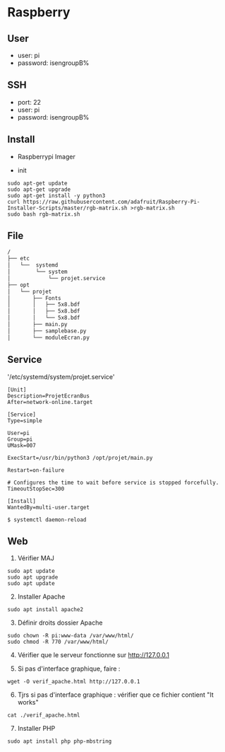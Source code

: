 # Raspberry
## User
 - user: pi
 - password: isengroupB%
## SSH
  - port: 22
  - user: pi
  - password: isengroupB%

## Install
 - Raspberrypi Imager

 - init
 ```
sudo apt-get update
sudo apt-get upgrade
sudo apt-get install -y python3
curl https://raw.githubusercontent.com/adafruit/Raspberry-Pi-Installer-Scripts/master/rgb-matrix.sh >rgb-matrix.sh
sudo bash rgb-matrix.sh
```
## File

```bash
/
├── etc
│   └──  systemd
│        └── system
│            └── projet.service
├── opt
│   └── projet
│       ├── Fonts
│       │   ├── 5x8.bdf
│       │   ├── 5x8.bdf
│       │   └── 5x8.bdf
│       ├── main.py
│       ├── samplebase.py
│       └── moduleEcran.py
```

## Service

'/etc/systemd/system/projet.service'
```
[Unit]
Description=ProjetEcranBus
After=network-online.target

[Service]
Type=simple

User=pi
Group=pi
UMask=007

ExecStart=/usr/bin/python3 /opt/projet/main.py

Restart=on-failure

# Configures the time to wait before service is stopped forcefully.
TimeoutStopSec=300

[Install]
WantedBy=multi-user.target
```
```
$ systemctl daemon-reload
```

## Web

1. Vérifier MAJ
```
sudo apt update
sudo apt upgrade
sudo apt update
```
2. Installer Apache
```
sudo apt install apache2
```
3. Définir droits dossier Apache
```
sudo chown -R pi:www-data /var/www/html/
sudo chmod -R 770 /var/www/html/
```
4. Vérifier que le serveur fonctionne sur http://127.0.0.1

5. Si pas d'interface graphique, faire :
```
wget -O verif_apache.html http://127.0.0.1
```
6. Tjrs si pas d'interface graphique : vérifier que ce fichier contient "It works"
```
cat ./verif_apache.html
```
7. Installer PHP
```
sudo apt install php php-mbstring
